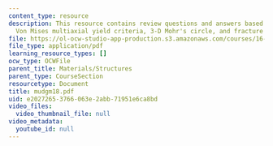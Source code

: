 ```yaml
---
content_type: resource
description: This resource contains review questions and answers based on Tresca and
  Von Mises multiaxial yield criteria, 3-D Mohr's circle, and fracture mechanics.
file: https://ol-ocw-studio-app-production.s3.amazonaws.com/courses/16-01-unified-engineering-i-ii-iii-iv-fall-2005-spring-2006/e20272653766063e2abb71951e6ca8bd_mudgm18.pdf
file_type: application/pdf
learning_resource_types: []
ocw_type: OCWFile
parent_title: Materials/Structures
parent_type: CourseSection
resourcetype: Document
title: mudgm18.pdf
uid: e2027265-3766-063e-2abb-71951e6ca8bd
video_files:
  video_thumbnail_file: null
video_metadata:
  youtube_id: null
---
```

